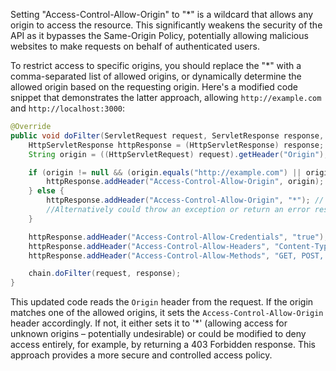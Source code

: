 Setting "Access-Control-Allow-Origin" to "*" is a wildcard that allows any origin to access the resource. This significantly weakens the security of the API as it bypasses the Same-Origin Policy, potentially allowing malicious websites to make requests on behalf of authenticated users.

To restrict access to specific origins, you should replace the "*" with a comma-separated list of allowed origins, or dynamically determine the allowed origin based on the requesting origin.  Here's a modified code snippet that demonstrates the latter approach, allowing `http://example.com` and `http://localhost:3000`:

```java
@Override
public void doFilter(ServletRequest request, ServletResponse response, FilterChain chain) throws IOException, ServletException {
    HttpServletResponse httpResponse = (HttpServletResponse) response;
    String origin = ((HttpServletRequest) request).getHeader("Origin");

    if (origin != null && (origin.equals("http://example.com") || origin.equals("http://localhost:3000"))) {
        httpResponse.addHeader("Access-Control-Allow-Origin", origin);
    } else {
        httpResponse.addHeader("Access-Control-Allow-Origin", "*"); // Or deny access entirely
        //Alternatively could throw an exception or return an error response
    }

    httpResponse.addHeader("Access-Control-Allow-Credentials", "true");
    httpResponse.addHeader("Access-Control-Allow-Headers", "Content-Type, *, X-Requested-With");
    httpResponse.addHeader("Access-Control-Allow-Methods", "GET, POST, OPTIONS");

    chain.doFilter(request, response);
}
```

This updated code reads the `Origin` header from the request. If the origin matches one of the allowed origins, it sets the `Access-Control-Allow-Origin` header accordingly.  If not, it either sets it to '*' (allowing access for unknown origins – potentially undesirable) or could be modified to deny access entirely, for example, by returning a 403 Forbidden response.  This approach provides a more secure and controlled access policy.